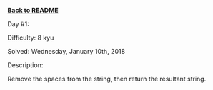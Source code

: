 <a href=https://github.com/hlais/Kata---a---Day><b>Back to README</b><a>

Day #1: 

Difficulty: 8 kyu

Solved: Wednesday, January 10th, 2018

Description:

Remove the spaces from the string, then return the resultant string.

